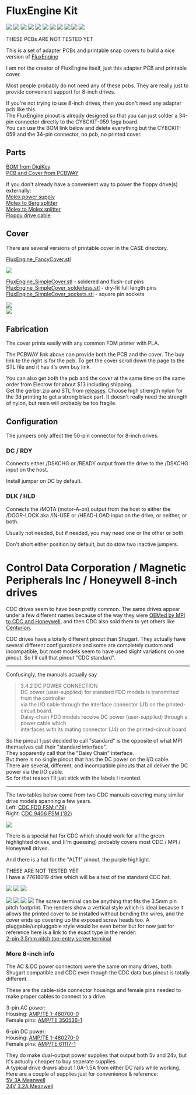 # FluxEngine Kit

![](PCB/out/FluxEngine_Hat.jpg)
![](PCB/out/FluxEngine_Hat.2.jpg)
![](PCB/out/FluxEngine_Hat.3.jpg)
![](PCB/out/FluxEngine_Hat.4.jpg)
![](PCB/out/FluxEngine_Hat.5.jpg)
![](PCB/out/FluxEngine_Hat.6.jpg)
![](PCB/out/SimpleCover_front.jpg)
![](PCB/out/SimpleCover_back.jpg)
![](PCB/out/FluxEngine_Hat.top.jpg)
![](PCB/out/FluxEngine_Hat.bottom.jpg)
![](PCB/out/FluxEngine_Hat.svg)

THESE PCBs ARE NOT TESTED YET

This is a set of adapter PCBs and printable snap covers to build a nice version of [FluxEngine](http://cowlark.com/fluxengine/)

I am not the creator of FluxEngine itself, just this adapter PCB and printable cover.

Most people probably do not need any of these pcbs. They are really just to provide convenient support for 8-inch drives.

If you're not trying to use 8-inch drives, then you don't need any adapter pcb like this.  
The FluxEngine pinout is already designed so that you can just solder a 34-pin connector directly to the CY8CKIT-059 fpga board.  
You can use the BOM link below and delete everything but the CY8CKIT-059 and the 34-pin connector, no pcb, no printed cover.

## Parts
[BOM from DigiKey](https://www.digikey.com/short/q5zh79n9)  
[PCB and Cover from PCBWAY](https://www.pcbway.com/project/shareproject/FluxEngine_Hat_e3000eb5.html)

If you don't already have a convenient way to power the floppy drive(s) externally:  
[Molex power supply](https://amazon.com/dp/B000MGG6SC)  
[Molex to Berg splitter](https://amazon.com/dp/B0002J1KW6)  
[Molex to Molex splitter](https://amazon.com/dp/B00007JO36)  
[Floppy drive cable](https://amazon.com/dp/B07KDJTMGP)  

## Cover

There are several versions of printable cover in the CASE directory.

[FluxEngine_FancyCover.stl](CASE/out/FluxEngine_FancyCover.stl)

![](CASE/out/FancyCover.jpg)

[FluxEngine_SimpleCover.stl](CASE/out/FluxEngine_SimpleCover.stl) - soldered and flush-cut pins  
[FluxEngine_SimpleCover_solderless.stl](CASE/out/FluxEngine_SimpleCover_solderless.stl) - dry-fit full length pins   
[FluxEngine_SimpleCover_sockets.stl](CASE/out/FluxEngine_SimpleCover_sockets.stl) - square pin sockets  

![](CASE/out/SimpleCover.jpg)  
![](PCB/out/SimpleCover_styles.jpg)

## Fabrication

The cover prints easily with any common FDM printer with PLA.

The PCBWAY link above can provide both the PCB and the cover. The buy link to the right is for the pcb. To get the cover scroll down the page to the STL file and it has it's own buy link.

You can also get both the pcb and the cover at the same time on the same order from Elecrow for about $13 including shipping.  
Get the gerber.zip and STL from [releases](../../releases).
Choose high strength nylon for the 3d printing to get a strong black part. It doesn't really need the strength of nylon, but resin will probably be too fragile.

## Configuration

The jumpers only affect the 50-pin connector for 8-inch drives.  

### DC / RDY
Connects either /DSKCHG or /READY output from the drive to the /DSKCHG input on the host.  

Install jumper on DC by default.

### DLK / HLD
Connects the /MOTA (motor-A-on) output from the host to either the /DOOR-LOCK aka /IN-USE or /HEAD-LOAD input on the drive, or neither, or both.

Usually not needed, but if needed, you may need one or the other or both.

Don't short either position by default, but do stow two inactive jumpers.

# Control Data Corporation / Magnetic Peripherals Inc / Honeywell 8-inch drives

CDC drives seem to have been pretty common. The same drives appear under a few different names because of the way they were [OEMed by MPI to CDC and Honeywell](https://en.wikipedia.org/wiki/Control_Data_Corporation#Magnetic_Peripherals_Inc.), and then CDC also sold them to yet others like [Centurion](https://www.youtube.com/watch?v=GmuDJC1gJOo).

CDC drives have a totally different pinout than Shugart. They actually have several different configurations and some are completely custom and incompatible, but most models seem to have used slight variations on one pinout. So I'll call that pinout "CDC standard".

----

Confusingly, the manuals actually say  

> 3.4.2  DC POWER CONNECTION  
DC power (user-supplied) for standard FDD models is transmitted from the controller  
via the I/O cable through the interface connector (J1) on the printed-circuit board.  
Daisy-chain FDD models receive DC power (user-supplied) through a power cable which  
interfaces with its mating connector (J4) on the printed-circuit board.

So the pinout I just decided to call "standard" is the opposite of what MPI themselves call their "standard interface".  
They apparently call that the "Daisy Chain" interface.  
But there is no single pinout that has the DC power on the I/O cable.  
There are several, different, and incompatible pinouts that all deliver the DC power via the I/O cable.  
So for that reason I'll just stick with the labels I invented.

----

The two tables below come from two CDC manuals covering many similar drive models spanning a few years.  
Left: [CDC FDD FSM ('79)](PCB/datasheets/CDC_77834769_Y__FDD_FSM.pdf)  
Right: [CDC 9406 FSM ('82)](PCB/datasheets/CDC_77614903_AM__9406_FSM.pdf)  

![](PCB/datasheets/CDC_FDD_pinouts.png)

There is a special hat for CDC which should work for all the green highlighted drives, and (I'm guessing) probably covers most CDC / MPI / Honeywell drives.

And there is a hat for the "ALT1" pinout, the purple highlight.

THESE ARE NOT TESTED YET  
I have a 77618019 drive which will be a test of the standard CDC hat.

![](PCB/out/FluxEngine_Hat_CDC.svg)
![](PCB/out/FluxEngine_Hat_CDC.top.jpg)
![](PCB/out/FluxEngine_Hat_CDC.bottom.jpg)

![](PCB/out/FluxEngine_Hat_CDC_ALT1.svg)
![](PCB/out/FluxEngine_Hat_CDC_ALT1.jpg)
![](PCB/out/FluxEngine_Hat_CDC_ALT1.top.jpg)
![](PCB/out/FluxEngine_Hat_CDC_ALT1.bottom.jpg)
The screw terminal can be anything that fits the 3.5mm pin pitch footprint.
The renders show a vertical style which is ideal because it allows the printed cover to be installed without bending the wires, and the cover ends up covering up the exposed screw heads too.
A pluggable/unpluggable style would be even better but for now just for reference here is a link to the exact type in the render:  
[2-pin 3.5mm pitch top-entry screw terminal](https://www.digikey.com/en/products/detail/on-shore-technology-inc/OSTTF020161/614572)

### More 8-inch info

The AC & DC power connectors were the same on many drives, both Shugart compatible and CDC even though the CDC data bus pinout is totally different.

These are the cable-side connector housings and female pins needed to make proper cables to connect to a drive.

3-pin AC power:  
Housing: [AMP/TE 1-480700-0](https://www.digikey.com/en/products/detail/te-connectivity-amp-connectors/1-480700-0/29339)  
Female pins: [AMP/TE 350536-1](https://www.digikey.com/en/products/detail/te-connectivity-amp-connectors/350536-1/287712)

6-pin DC power:  
Housing: [AMP/TE 1-480270-0](https://www.digikey.com/en/products/detail/te-connectivity-amp-connectors/1-480270-0/15668)  
Female pins: [AMP/TE 61117-1](https://www.digikey.com/en/products/detail/te-connectivity-amp-connectors/61117-1/290254)

They do make dual-output power supplies that output both 5v and 24v, but it's actually cheaper to buy seperate supplies.  
A typical drive draws about 1.0A-1.5A from either DC rails while working.  
Here are a couple of supplies just for convenience & reference:  
[5V 3A Meanwell](https://www.digikey.com/en/products/detail/mean-well-usa-inc/RS-15-5/7706168)  
[24V 3.2A Meanwell](https://www.digikey.com/en/products/detail/mean-well-usa-inc/RS-15-5/7706168)

